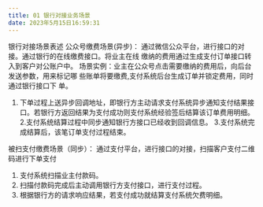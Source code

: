 ```yaml
---
title: 01 银行对接业务场景
date: 2023年5月15日16:59:31
---
```






银行对接场景表述
公众号缴费场景(异步)：
通过微信公众平台，进行接口的对接。通过银行的在线缴费接口。将业主在线
缴纳的费用通过生成支付订单接口转入到客户对公账户中。
场景实例：业主在公众号点击需要缴纳的费用后，向后台发送参数，用来标记哪
些账单将要缴费,支付系统后台生成订单并锁定费用，同时通过银行接口下
单。

1. 下单过程上送异步回调地址，即银行方主动请求支付系统异步通知支付结果接口。若银行方返回结果为支付成功则支付系统经验签后结算该订单费用明细。
2.支付系统结算过程中同步通知银行方接口已经收到回调信息。
3.支付系统完成结算后，该笔订单支付过程结束。

被扫支付缴费场景（同步）：
通过支付平台，进行接口的对接，扫描客户支付二维码进行下单支付

1. 支付系统扫描业主付款码。
2. 扫描付款码完成后主动调用银行方支付接口，进行支付过程。
3. 根据银行方的请求响应结果，若支付成功就结算支付系统欠费明细。